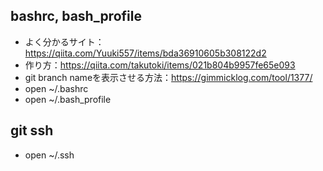 ## bashrc, bash_profile
- よく分かるサイト：https://qiita.com/Yuuki557/items/bda36910605b308122d2
- 作り方：https://qiita.com/takutoki/items/021b804b9957fe65e093
- git branch nameを表示させる方法：https://gimmicklog.com/tool/1377/
- open ~/.bashrc
- open ~/.bash_profile

## git ssh
- open ~/.ssh